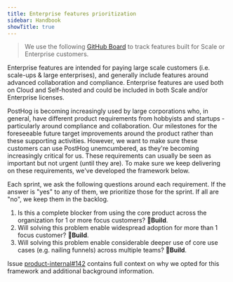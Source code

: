 ```yaml
---
title: Enterprise features prioritization
sidebar: Handbook
showTitle: true
---
```


> We use the following [GitHub Board](https://github.com/orgs/PostHog/projects/16) to track features built for Scale or Enterprise customers.

Enterprise features are intended for paying large scale customers (i.e. scale-ups & large enterprises), and generally include features around advanced collaboration and compliance. Enterprise features are used both on Cloud and Self-hosted and could be included in both Scale and/or Enterprise licenses.

PostHog is becoming increasingly used by large corporations who, in general, have different product requirements from hobbyists and startups - particularly around compliance and collaboration. Our milestones for the foreseeable future target improvements around the product rather than these supporting activities. However, we want to make sure these customers can use PostHog unemcumbered, as they're becoming increasingly critical for us. These requirements can usually be seen as important but not urgent (until they are). To make sure we keep delivering on these requirements, we've developed the framework below.

Each sprint, we ask the following questions around each requirement. If the answer is "yes" to any of them, we prioritize those for the sprint. If all are "no", we keep them in the backlog.

1. Is this a complete blocker from using the core product across the organization for 1 or more focus customers? **🔨Build**.
2. Will solving this problem enable widespread adoption for more than 1 focus customer? **🔨Build**.
3. Will solving this problem enable considerable deeper use of core use cases (e.g. nailing funnels) across multiple teams? **🔨Build**.

Issue <a target="_blank" href="https://github.com/PostHog/product-internal/issues/142">product-internal#142</a> contains full context on why we opted for this framework and additional background information.
